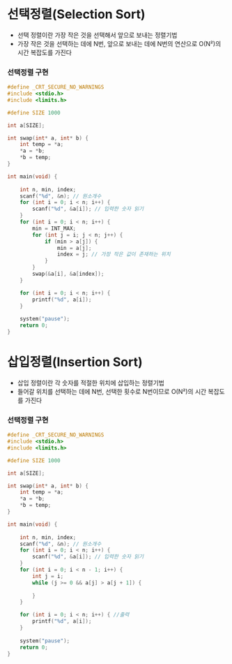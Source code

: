 # 선택정렬(Selection Sort)
- 선택 정렬이란 가장 작은 것을 선택해서 앞으로 보내는 정렬기법
- 가장 작은 것을 선택하는 데에 N번, 앞으로 보내는 데에 N번의 연산으로 O(N²)의 시간 복잡도를 가진다                  
 

### 선택정렬 구현
```c
#define _CRT_SECURE_NO_WARNINGS
#include <stdio.h>
#include <limits.h>

#define SIZE 1000

int a[SIZE];

int swap(int* a, int* b) {
	int temp = *a;
	*a = *b;
	*b = temp;
}

int main(void) {
	
	int n, min, index;
	scanf("%d", &n); // 원소개수
	for (int i = 0; i < n; i++) {
		scanf("%d", &a[i]); // 입력한 숫자 읽기
	}
	for (int i = 0; i < n; i++) {
		min = INT_MAX;
		for (int j = i; j < n; j++) {
			if (min > a[j]) {
				min = a[j];
				index = j; // 가장 작은 값이 존재하는 위치
			}
		}
		swap(&a[i], &a[index]);
	}

	for (int i = 0; i < n; i++) {
		printf("%d", a[i]);
	}
	
	system("pause");
	return 0;
}
```

 # 삽입정렬(Insertion Sort)
- 삽입 정렬이란 각 숫자를 적절한 위치에 삽입하는 정렬기법
- 들어갈 위치를 선택하는 데에 N번, 선택한 횟수로 N번이므로 O(N²)의 시간 복잡도를 가진다                          
 

### 선택정렬 구현
``` c
#define _CRT_SECURE_NO_WARNINGS
#include <stdio.h>
#include <limits.h>

#define SIZE 1000

int a[SIZE];

int swap(int* a, int* b) {
	int temp = *a;
	*a = *b;
	*b = temp;
}

int main(void) {
	
	int n, min, index;
	scanf("%d", &n); // 원소개수
	for (int i = 0; i < n; i++) {
		scanf("%d", &a[i]); // 입력한 숫자 읽기
	}
	for (int i = 0; i < n - 1; i++) {
		int j = i;
		while (j >= 0 && a[j] > a[j + 1]) {
			
		}
	}

	for (int i = 0; i < n; i++) { //출력
		printf("%d", a[i]);
	}
	
	system("pause");
	return 0;
}
```